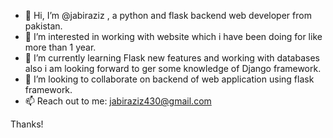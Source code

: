 - 👋 Hi, I’m @jabiraziz , a python and flask backend web developer from pakistan.
- 👀 I’m interested in working with website which i have been doing for like more than 1 year.
- 🌱 I’m currently learning Flask new features and working with databases also i am looking forward to ger some knowledge of Django framework.
- 💞️ I’m looking to collaborate on backend of web application using flask framework.
- 📫 Reach out to me: jabiraziz430@gmail.com

Thanks!
